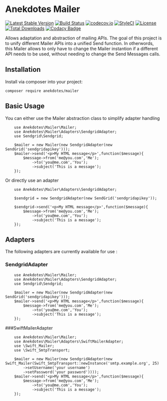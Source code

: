 # Anekdotes Mailer 

[![Latest Stable Version](https://poser.pugx.org/anekdotes/mailer/v/stable)](https://packagist.org/packages/anekdotes/mailer)
[![Build Status](https://travis-ci.org/anekdotes/mailer.svg?branch=master)](https://travis-ci.org/anekdotes/mailer)
[![codecov.io](https://codecov.io/github/anekdotes/mailer/coverage.svg)](https://codecov.io/github/anekdotes/mailer?branch=master)
[![StyleCI](https://styleci.io/repos/62647499/shield?style=flat)](https://styleci.io/repos/62647499)
[![License](https://poser.pugx.org/anekdotes/mailer/license)](https://packagist.org/packages/anekdotes/mailer)
[![Total Downloads](https://poser.pugx.org/anekdotes/mailer/downloads)](https://packagist.org/packages/anekdotes/mailer)
[![Codacy Badge](https://api.codacy.com/project/badge/Grade/50134febcefe4cc78daf07ca45969728)](https://www.codacy.com/app/Grasseh/mailer?utm_source=github.com&amp;utm_medium=referral&amp;utm_content=anekdotes/mailer&amp;utm_campaign=Badge_Grade)

Allows adaptation and abstraction of mailing APIs. The goal of this project is to unify different Mailer APIs into a unified Send function. 
In otherwords, this Mailer allows to only have to change the Mailer instantion if a different API needs to be used, without needing to change the Send Messages calls.

## Installation

Install via composer into your project:

    composer require anekdotes/mailer

## Basic Usage

You can either use the Mailer abstraction class to simplify adapter handling

```
    use Anekdotes\Mailer\Mailer;
    use Anekdotes\Mailer\Adapters\SendgridAdapter;
    use Sendgrid\Sendgrid;

    $mailer = new Mailer(new SendgridAdapter(new SendGrid('sendgridapikey')));
    $mailer->send('<p>My HTML message</p>',function($message){
        $message->from('me@you.com','Me');
            ->to('you@me.com','You');
            ->subject('This is a message'); 
    });

```

Or directly use an adapter
```
    use Anekdotes\Mailer\Adapters\SendgridAdapter;

    $sendgrid = new SendgridAdapter(new SendGrid('sendgridapikey'));

    $sendgrid->send('<p>My HTML message</p>',function($message){
        $message->from('me@you.com','Me');
            ->to('you@me.com','You');
            ->subject('This is a message'); 
    });

```

## Adapters

The following adapters are currently available for use :

### SendgridAdapter

```
    use Anekdotes\Mailer\Mailer;
    use Anekdotes\Mailer\Adapters\SendgridAdapter;
    use Sendgrid\Sendgrid;

    $mailer = new Mailer(new SendgridAdapter(new SendGrid('sendgridapikey')));
    $mailer->send('<p>My HTML message</p>',function($message){
        $message->from('me@you.com','Me');
            ->to('you@me.com','You');
            ->subject('This is a message'); 
    });

```

###SwiftMailerAdapter

```
    use Anekdotes\Mailer\Mailer;
    use Anekdotes\Mailer\Adapters\SwiftMailerAdapter;
    use \Swift_Mailer;
    use \Swift_SmtpTransport;

    $mailer = new Mailer(new SendgridAdapter(new Swift_Mailer(Swift_SmtpTransport::newInstance('smtp.example.org', 25)
        ->setUsername('your username')
        ->setPassword('your password'))));
    $mailer->send('<p>My HTML message</p>',function($message){
        $message->from('me@you.com','Me');
            ->to('you@me.com','You');
            ->subject('This is a message'); 
    });

```
